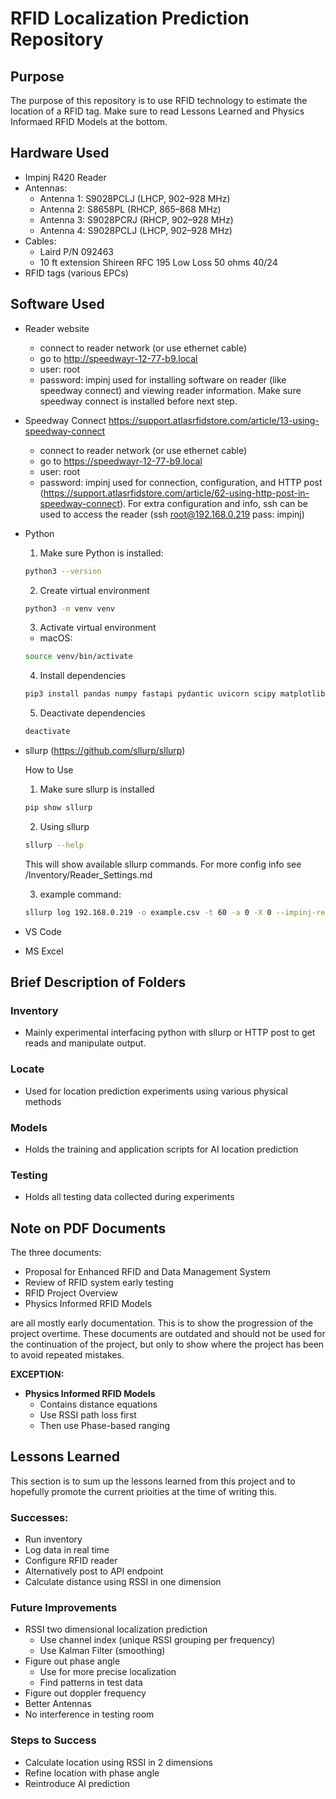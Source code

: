 # RFID Localization Prediction Repository

## Purpose
The purpose of this repository is to use RFID technology to estimate the location of a RFID tag. Make sure to read Lessons Learned and Physics Informaed RFID Models at the bottom.

## Hardware Used
- Impinj R420 Reader
- Antennas:
    - Antenna 1: S9028PCLJ (LHCP, 902–928 MHz)
    - Antenna 2: S8658PL (RHCP, 865–868 MHz)
    - Antenna 3: S9028PCRJ (RHCP, 902–928 MHz)
    - Antenna 4: S9028PCLJ (LHCP, 902–928 MHz)
- Cables:
    - Laird P/N 092463
    - 10 ft extension Shireen RFC 195 Low Loss 50 ohms 40/24
- RFID tags (various EPCs)

## Software Used
- Reader website
    - connect to reader network (or use ethernet cable)
    - go to http://speedwayr-12-77-b9.local
    - user: root
    - password: impinj
    used for installing software on reader (like speedway connect) and viewing reader information. Make sure speedway connect is installed before next step.
- Speedway Connect
    https://support.atlasrfidstore.com/article/13-using-speedway-connect
    - connect to reader network (or use ethernet cable)
    - go to https://speedwayr-12-77-b9.local
    - user: root
    - password: impinj
    used for connection, configuration, and HTTP post (https://support.atlasrfidstore.com/article/62-using-http-post-in-speedway-connect). For extra configuration and info, ssh can be used to access the reader (ssh root@192.168.0.219 pass: impinj)
- Python
    1. Make sure Python is installed:
    ```bash
    python3 --version
    ```
    2. Create virtual environment
    ```bash
    python3 -m venv venv
    ```
    3. Activate virtual environment
    - macOS:
    ```bash
    source venv/bin/activate
    ```
    4. Install dependencies
    ```bash
    pip3 install pandas numpy fastapi pydantic uvicorn scipy matplotlib sllurp
    ```
    5. Deactivate dependencies
    ```bash
    deactivate
    ```
- sllurp (https://github.com/sllurp/sllurp)
    
    How to Use
    1. Make sure sllurp is installed
    ```bash 
    pip show sllurp
    ```
    2. Using sllurp
    ```bash
    sllurp --help
    ```
    This will show available sllurp commands. For more config info see /Inventory/Reader_Settings.md

    3. example command:
    ```bash
    sllurp log 192.168.0.219 -o example.csv -t 60 -a 0 -X 0 --impinj-reports
    ```

- VS Code
- MS Excel

## Brief Description of Folders
### Inventory
- Mainly experimental interfacing python with sllurp or HTTP post to get reads and manipulate output.
### Locate
- Used for location prediction experiments using various physical methods
### Models
- Holds the training and application scripts for AI location prediction
### Testing
- Holds all testing data collected during experiments

## Note on PDF Documents
The three documents:
- Proposal for Enhanced RFID and Data Management System
- Review of RFID system early testing
- RFID Project Overview
- Physics Informed RFID Models

are all mostly early documentation. This is to show the progression of the project overtime. These documents are outdated and should not be used for the continuation of the project, but only to show where the project has been to avoid repeated mistakes.

**EXCEPTION:**
- **Physics Informed RFID Models**
    - Contains distance equations
    - Use RSSI path loss first
    - Then use Phase-based ranging

## Lessons Learned
This section is to sum up the lessons learned from this project and to hopefully promote the current prioities at the time of writing this. 
### Successes:
- Run inventory
- Log data in real time
- Configure RFID reader
- Alternatively post to API endpoint
- Calculate distance using RSSI in one dimension

### Future Improvements
- RSSI two dimensional localization prediction
    - Use channel index (unique RSSI grouping per frequency)
    - Use Kalman Filter (smoothing)
- Figure out phase angle
    - Use for more precise localization
    - Find patterns in test data
- Figure out doppler frequency
- Better Antennas
- No interference in testing room

### Steps to Success
- Calculate location using RSSI in 2 dimensions
- Refine location with phase angle 
- Reintroduce AI prediction


